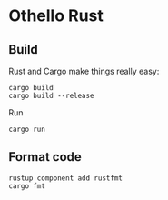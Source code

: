 # Othello Rust

## Build

Rust and Cargo make things really easy:

```shell
cargo build
cargo build --release
```

Run

```shell
cargo run
```

## Format code

```shell
rustup component add rustfmt
cargo fmt
```
